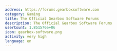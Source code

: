 ```yaml
---
address: https://forums.gearboxsoftware.com
category: Gaming
title: The Official Gearbox Software Forums
description: The Official Gearbox Software Forums
userCount: 1.851576e+06
icon: gearbox-software.png
activity: very high
language: en
---
```

